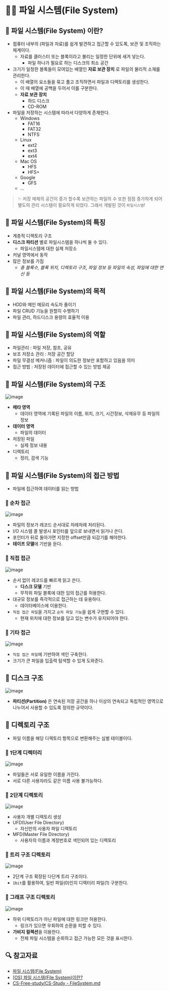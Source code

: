 # 🐛💨 파일 시스템(File System)

## 🐸 파일 시스템(File System) 이란?

- 컴퓨터 내부의 (파일과 자료)를 쉽게 발견하고 접근할 수 있도록, 보관 및 조직하는 체계이다.
  - 자료를 클러스터 또는 블록이라고 불리는 일정한 단위에 새겨 넣는다.
    - 파일 하나가 필요로 하는 디스크의 최소 공간
- 크기가 일정한 블록들이 모여있는 배열인 **자료 보관 장치** 로 파일의 물리적 소재를 관리한다.
  - 이 배열의 요소들을 묶고 풀고 조직하면서 파일과 디렉토리를 생성한다.
  - 이 때 배열에 공백을 두어서 이를 구분한다.
  - **자료 보관 장치**
    - 하드 디스크
    - CD-ROM
- 파일을 저장하는 시스템에 따라서 다양하게 존재한다.
  - Windows
    - FAT16
    - FAT32
    - NTFS
  - Linux
    - ext2
    - ext3
    - ext4
  - Mac OS
    - HFS
    - HFS+
  - Google
    - GFS
  - ...

> ✨ 저장 매체의 공간이 증가 할수록 보관하는 파일의 수 또한 점점 증가하게 되어 별도의 관리 시스템이 필요하게 되었다. 그래서 개발된 것이 `파일시스템`!

## 🐸 파일 시스템(File System)의 특징

- 계층적 디렉토리 구조
- **디스크 파티션** 별로 파일시스템을 하나씩 둘 수 있다.
  - 파일시스템에 대한 실제 저장소
- 커널 영역에서 동작
- 많은 정보를 가짐
  - _총 블록수, 블록 위치, 디렉토리 구조, 파일 정보 등 파일의 속성, 파일에 대한 연산 등_

## 🐸 파일 시스템(File System)의 목적

- HDD와 메인 메모리 속도차 줄이기
- 파일 CRUD 기능을 원할히 수행하기
- 파일 관리, 하드디스크 용량의 효율적 이용

## 🐸 파일 시스템(File System)의 역할

- 파일관리 : 파일 저장, 참조, 공유
- 보조 저장소 관리 : 저장 공간 할당
- 파일 무결성 메커니즘 : 파일이 의도한 정보만 포함하고 있음을 의미
- 접근 방법 : 저장된 데이터에 접근할 수 있는 방법 제공

## 🐸 파일 시스템(File System)의 구조

![image](https://img1.daumcdn.net/thumb/R1280x0/?scode=mtistory2&fname=https%3A%2F%2Fblog.kakaocdn.net%2Fdn%2FCOa2C%2Fbtq2gR2iTgy%2FiZak8mRBUVdvDslK0J8cL0%2Fimg.png)

- **메타 영역**
  - 데이터 영역에 기록된 파일의 이름, 위치, 크기, 시간정보, 삭제유무 등 파일의 정보
- **데이터 영역**
  - 파일의 데이터
- 저장된 파일
  - 실제 정보 내용
- 디렉토리
  - 정리, 검색 기능

## 🐸 파일 시스템(File System)의 접근 방법

- 파일에 접근하여 데이터를 읽는 방법

### 🐾 순차 접근

![image](https://velog.velcdn.com/images/gang_shik/post/900e3489-c26f-4d13-a955-f0cad36178c5/image.png)

- 파일의 정보가 레코드 순서대로 차례차례 처리된다.
- I/O 시스템 콜 발생시 포인터를 앞으로 보내면서 읽거나 쓴다.
- 포인터가 뒤로 돌아가면 지정한 offset만큼 되감기를 해야한다.
- **테이프 모델**에 기반을 둔다.

### 🐾 직접 접근

![image](https://velog.velcdn.com/images/gang_shik/post/4d29da24-a761-4e00-a0de-e7bbf8c5d154/image.png)

- 순서 없이 레코드를 빠르게 읽고 쓴다.
  - **디스크 모델** 기반
  - 무작위 파일 블록에 대한 임의 접근를 허용한다.
- 대규모 정보를 즉각적으로 접근하는 데 유용하다.
  - 데이터베이스에 이용한다.
- `직접 접근 파일`을 가지고 `순차 파일 기능`을 쉽게 구현할 수 있다.
  - 현재 위치에 대한 정보를 담고 있는 변수가 유지되어야 한다.

### 🐾 기타 접근

![image](https://velog.velcdn.com/images/gang_shik/post/58ac68d4-4878-4e60-8ea1-60bae1160558/image.png)

- `직접 접근 파일`에 기반하여 색인 구축한다.
- 크기가 큰 파일을 입출력 탐색할 수 있게 도와준다.

## 🐸 디스크 구조

![image](https://velog.velcdn.com/images/gang_shik/post/283b557d-6de0-4ade-ade4-0146ad655533/image.png)

- **파티션(Partition)** 은 연속된 저장 공간을 하나 이상의 연속되고 독립적인 영역으로 나누어서 사용할 수 있도록 정의한 규약이다.

## 🐸 디렉토리 구조

- 파일 이름을 해당 디렉토리 항목으로 변환해주는 심벌 테이블이다.

### 🐾 1단계 디렉터리

![image](https://velog.velcdn.com/images/gang_shik/post/524f5043-bb45-4130-9567-7017ec4b923e/image.png)

- 파일들은 서로 유일한 이름을 가진다.
- 서로 다른 사용자라도 같은 이름 사용 불가능하다.

### 🐾 2단계 디렉토리

![image](https://velog.velcdn.com/images/gang_shik/post/beefdde8-98a6-49a8-951b-7a95113e0c52/image.png)

- 사용자 개별 디렉토리 생성
- UFD(User File Directory)
  - 자신만의 사용자 파일 디렉토리
- MFD(Master File Directory)
  - 사용자의 이름과 계정번호로 색인되어 있는 디렉토리

### 🐾 트리 구조 디렉토리

![image](https://velog.velcdn.com/images/gang_shik/post/6c22bf2f-6e8c-45ca-9e52-828afdb622c8/image.png)

- 2단계 구조 확장된 다단계 트리 구조이다.
- `1bit`를 활용하여, 일반 파일(0)인지 디렉터리 파일(1) 구분한다.

### 🐾 그래프 구조 디렉토리

![image](https://velog.velcdn.com/images/gang_shik/post/11b26e15-fc4c-45bf-8bc5-f8ac0935a57b/image.png)

- 하위 디렉토리가 아닌 파일에 대한 링크만 허용한다.
  - 링크가 있으면 우회하여 순환을 피할 수 있다.
- **가비지 컬렉션**을 이용한다.
  - 전체 파일 시스템을 순회하고 접근 가능한 모든 것을 표시한다.

## 🔍 참고자료

- [파일 시스템(File System)](https://velog.io/@gang_shik/%ED%8C%8C%EC%9D%BC-%EC%8B%9C%EC%8A%A4%ED%85%9CFile-System)
- [[OS] 파일 시스템(File System)이란?](https://security-nanglam.tistory.com/228)
- [CS-Free-study/CS-Study - FileSystem.md](https://github.com/CS-Free-study/CS-Study/blob/main/contents/operating-system/FileSystem.md)
